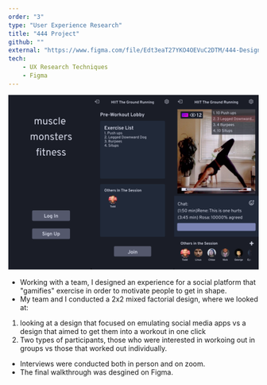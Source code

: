 ```yaml
---
order: "3"
type: "User Experience Research"
title: "444 Project"
github: ""
external: "https://www.figma.com/file/Edt3eaT27YKO4OEVuC2DTM/444-Design-A?node-id=0%3A1"
tech:
    - UX Research Techniques
    - Figma
---
```


![444Project](../images/444_project.png)

* Working with a team, I designed an experience for a social platform that "gamifies" exercise in order to motivate people to get in shape. 
* My team and I conducted a 2x2 mixed factorial design, where we looked at:
1. looking at a design that focused on emulating social media apps vs a design that aimed to get them into a workout in one click 
2. Two types of participants, those who were interested in workoing out in groups vs those that worked out individually.

* Interviews were conducted both in person and on zoom.
* The final walkthrough was desgined on Figma.
